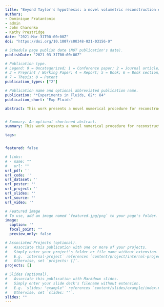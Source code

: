 ```yaml
---
title: "Beyond Taylor's hypothesis: a novel volumetric reconstruction of velocity and density fields for variable‑density and shear flows"
authors:
- Dominique Fratantonio
- admin
- John Charonko
- Kathy Prestridge
date: "2021-Mar-31T00:00:00Z"
doi: "https://doi.org/10.1007/s00348-021-03156-0"

# Schedule page publish date (NOT publication's date).
publishDate: "2021-03-31T00:00:00Z"

# Publication type.
# Legend: 0 = Uncategorized; 1 = Conference paper; 2 = Journal article;
# 3 = Preprint / Working Paper; 4 = Report; 5 = Book; 6 = Book section;
# 7 = Thesis; 8 = Patent
publication_types: ["2"]

# Publication name and optional abbreviated publication name.
publication: "*Experiments in Fluids, 62*: 84"
publication_short: "Exp Fluids"

abstract: This work presents a novel numerical procedure for reconstructing volumetric density and velocity fields from planar laser-induced fluorescence (PLIF) and stereoscopic particle image velocimetry (SPIV) data. This new method is theoretically and practically demonstrated to provide more accurate 3D vortical structures and density fields in high shear flows than reconstruction methods based on the mean convective velocity. While Taylor's hypothesis of frozen turbulence is commonly applied by using the local mean streamwise velocity, the proposed algorithm uses the measured local instantaneous velocity for data convection. It consists of a step-by-step reconstruction based on a mixed Lagrangian–Eulerian solver that includes the 3D interpolation of scattered flow data and that relaxes the Taylor's hypothesis by iterative enforcement of the incompressibility constraint on the velocity field. This methodology provides 3D fields with temporal resolution, spatial resolution, and accuracy comparable to that of real 3D snapshots, thus providing a practical alternative to tomographic measurements. The procedure is validated using numerical data of the constant-density channel flow available on the Johns Hopkins University Turbulence Database (JHTDB), showing the accurate reconstruction of the 3D velocity field. The algorithm is applied to an experimental dataset of PLIF and SPIV measurements of a variable-density jet flow, demonstrating its capability to provide 3D velocity and density fields that are more consistent with the Navier–Stokes equations compared to the mean flow convective method.


# Summary. An optional shortened abstract.
summary: This work presents a novel numerical procedure for reconstructing volumetric density and velocity fields from planar laser-induced fluorescence (PLIF) and stereoscopic particle image velocimetry (SPIV) data.

tags:


featured: false

# links:
# - name: ""
#   url: ""
url_pdf: ''
url_code: ''
url_dataset: ''
url_poster: ''
url_project: ''
url_slides: ''
url_source: ''
url_video: ''

# Featured image
# To use, add an image named `featured.jpg/png` to your page's folder. 
image:
  caption: ''
  focal_point: ""
  preview_only: false

# Associated Projects (optional).
#   Associate this publication with one or more of your projects.
#   Simply enter your project's folder or file name without extension.
#   E.g. `internal-project` references `content/project/internal-project/index.md`.
#   Otherwise, set `projects: []`.
projects: []

# Slides (optional).
#   Associate this publication with Markdown slides.
#   Simply enter your slide deck's filename without extension.
#   E.g. `slides: "example"` references `content/slides/example/index.md`.
#   Otherwise, set `slides: ""`.
slides: ""
---
```

